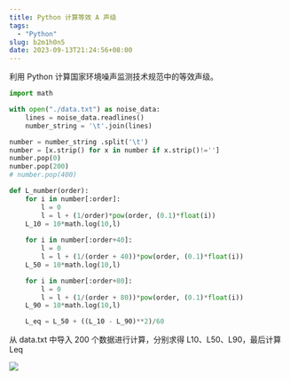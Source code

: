 ```yaml
---
title: Python 计算等效 A 声级
tags:
  - "Python"
slug: b2m1h0n5
date: 2023-09-13T21:24:56+08:00
---
```


利用 Python 计算国家环境噪声监测技术规范中的等效声级。

<!--more-->

```python
import math

with open("./data.txt") as noise_data:
    lines = noise_data.readlines()
    number_string = '\t'.join(lines)

number = number_string .split('\t')
number = [x.strip() for x in number if x.strip()!='']
number.pop(0)
number.pop(200)
# number.pop(400)

def L_number(order):
    for i in number[:order]:
        l = 0
        l = l + (1/order)*pow(order, (0.1)*float(i))
    L_10 = 10*math.log(10,l)
    
    for i in number[:order+40]:
        l = 0
        l = l + (1/(order + 40))*pow(order, (0.1)*float(i))
    L_50 = 10*math.log(10,l)

    for i in number[:order+80]:
        l = 0
        l = l + (1/(order + 80))*pow(order, (0.1)*float(i))
    L_90 = 10*math.log(10,l)

    L_eq = L_50 + ((L_10 - L_90)**2)/60
```

从 data.txt 中导入 200 个数据进行计算，分别求得 L10、L50、L90，最后计算 Leq

![](https://gcore.jsdelivr.net/gh/yuanj82/static/blog/20230913212744.png)